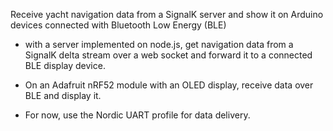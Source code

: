 Receive yacht navigation data from a SignalK server and show it on Arduino devices connected with Bluetooth Low Energy (BLE)
 
* with a server implemented on node.js, get navigation data from a SignalK delta stream over a web socket and forward it to a connected BLE display device.

* On an Adafruit nRF52 module with an OLED display, receive data over BLE and display it.

* For now, use the Nordic UART profile for data delivery.


